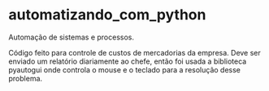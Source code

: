 # automatizando_com_python
Automação de sistemas e processos.

Código feito para controle de custos de mercadorias da empresa. Deve ser enviado um relatório diariamente ao chefe, então foi usada a biblioteca pyautogui onde controla o mouse e o teclado para a resolução desse problema.
